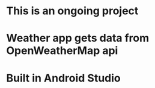 # This is an ongoing project
# Weather app gets data from OpenWeatherMap api

# Built in Android Studio
